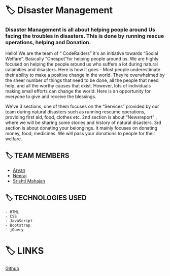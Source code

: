 

# :label: Disaster Management
### Disaster Management is all about helping people around Us facing the troubles in disasters. This is done by running rescue operations, helping and Donation. 
Hello! We are the team of “ CodeRaiders” it's an initiative towards “Social Welfare”. Basically "Onespot"for helping people around us. We are highly focused on helping the people around us who suffers a lot during natural calamities and disasters.
Here is how it goes - Most people underestimate their ability to make a positive change in the world. They’re overwhelmed by the sheer number of things that need to be done, all the people that need help, and all the worthy causes that exist. However, lots of individuals making small efforts can change the world. Here is an opportunity for everyone to give and receive the blessings.

We've 3 sections, one of them focuses on the “Services” provided by our team during natural disasters such as running rescume operations, providing first aid, food, clothes etc.
2nd section is about “Newsreport” , where we will be sharing some stories and history of natural disasters.
3rd section is about donating your belongings. It mainly focuses on donating money, food, medicines. We will pass your donations to people for their welfare.


## :label: TEAM MEMBERS
   - [Aryan](https://github.com/aryan1459)
   - [Neeraj](https://github.com/Neerajlog)
   - [Srishti Mahajan](https://github.com/charu-878)

## :label: TECHNOLOGIES USED
```
- HTML
- CSS
- JavaScript
- Bootstrap
- jQuery
```

# :label: LINKS
 [Github](https://aryan1459.github.io/Disaster-Management.github.io/)
 
 
 
 
 
